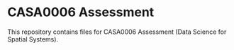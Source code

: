 # CASA0006 Assessment
This repository contains files for CASA0006 Assessment (Data Science for Spatial Systems).
